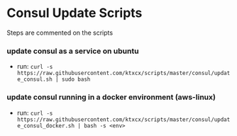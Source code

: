 # Consul Update Scripts

Steps are commented on the scripts

### update consul as a service on ubuntu
* run: `curl -s https://raw.githubusercontent.com/ktxcx/scripts/master/consul/update_consul.sh | sudo bash`

### update consul running in a docker environment (aws-linux)
* run: `curl -s https://raw.githubusercontent.com/ktxcx/scripts/master/consul/update_consul_docker.sh | bash -s <env>`